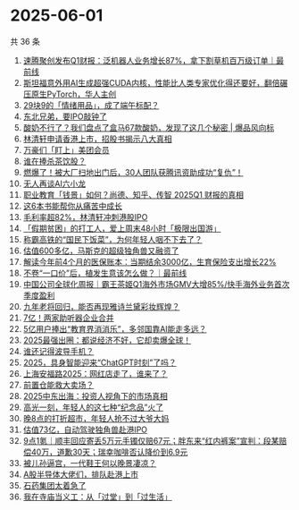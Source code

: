 # 2025-06-01

共 36 条

<!-- BEGIN 36KR -->
<!-- 最后更新时间 2025-06-01 13:16:31 +0800 -->
1. [速腾聚创发布Q1财报：泛机器人业务增长87%，拿下割草机百万级订单｜最前线](https://36kr.com/p/3315977960302857)
1. [斯坦福意外用AI生成超强CUDA内核，性能比人类专家优化得还要好，翻倍碾压原生PyTorch，华人主创](https://36kr.com/p/3315970366925056)
1. [29块9的「情绪用品」，成了端午标配？](https://36kr.com/p/3315816981309961)
1. [东北兄弟，要IPO敲钟了](https://36kr.com/p/3316163585812999)
1. [酸奶不行了？我们盘点了盒马67款酸奶，发现了这几个秘密 | 爆品风向标](https://36kr.com/p/3315126333434370)
1. [林清轩申请香港上市，招股书揭示八大真相](https://36kr.com/p/3315150281664774)
1. [万豪们「盯上」美团会员](https://36kr.com/p/3315283725707776)
1. [谁在捧杀茶饮股？](https://36kr.com/p/3306560771742214)
1. [燃爆了！被大厂扫地出门后，30人团队获腾讯资助成功“复仇”！](https://36kr.com/p/3315167169882630)
1. [无人再谈AI六小龙](https://36kr.com/p/3316013463266566)
1. [职业教育「钱景」如何？尚德、知乎、传智 2025Q1 财报的真相](https://36kr.com/p/3312426768720904)
1. [这6本书能帮你从痛苦中成长](https://36kr.com/p/3286811187667843)
1. [毛利率超82%，林清轩冲刺港股IPO](https://36kr.com/p/3316293321681157)
1. [「假期贫困」的打工人，爱上周末48小时「极限出国游」](https://36kr.com/p/3314797112960770)
1. [称霸高铁的“国民下饭菜”，为何年轻人咽不下去了？](https://36kr.com/p/3316070574287365)
1. [估值600多亿，马斯克的超级独角兽又融资了](https://36kr.com/p/3315871739750662)
1. [解读今年前4个月的医保账本：当期结余3000亿，生育保险支出增长22%](https://36kr.com/p/3315949206415625)
1. [不卷“一口价”后，植发生意该怎么做？｜最前线](https://36kr.com/p/3314520982595587)
1. [中国公司全球化周报｜霸王茶姬Q1海外市场GMV大增85%/快手海外业务首次季度盈利](https://36kr.com/p/3315973238892802)
1. [九年老将回归，能否再现雅诗兰黛彩妆辉煌？](https://36kr.com/p/3316432491768320)
1. [7亿！两家助听器企业合并](https://36kr.com/p/3315758006233609)
1. [5亿用户捧出“教育界消消乐”，多邻国靠AI能走多远？](https://36kr.com/p/3315173145323783)
1. [2025最强出圈：都说经济不好，它却卖爆全球！](https://36kr.com/p/3315182721018117)
1. [谁还记得波导手机？](https://36kr.com/p/3315742565148933)
1. [2025，具身智能迎来“ChatGPT时刻”了吗？](https://36kr.com/p/3315088372460040)
1. [上海安福路2025：网红店走了，谁来了？](https://36kr.com/p/3314584208140295)
1. [前置仓能救大卖场？](https://36kr.com/p/3315088606079238)
1. [2025中东出海：投资人视角下的市场真相](https://36kr.com/p/3309410891605511)
1. [高光一刻，年轻人的这七种“纪念品”火了](https://36kr.com/p/3313070010967301)
1. [晚8点的打折超市，年轻人抢不过大爷大妈](https://36kr.com/p/3314794802096137)
1. [估值73亿，自动驾驶独角兽赴港IPO](https://36kr.com/p/3315052499739907)
1. [9点1氪｜顺丰回应寄丢5万元手镯仅赔67元；胖东来“红内裤案”宣判：段某赔偿40万，道歉30天；瑞幸咖啡否认降价到6.9元](https://36kr.com/p/3315776548399362)
1. [被儿孙逼宫，一代鞋王何以晚景凄凉？](https://36kr.com/p/3315071359691264)
1. [A股半导体大佬们，排队赴港上市](https://36kr.com/p/3306108558072325)
1. [石药集团太着急了](https://36kr.com/p/3315050915047938)
1. [我在寺庙当义工：从「过堂」到「过生活」](https://36kr.com/p/3313100032500744)
<!-- END 36KR -->